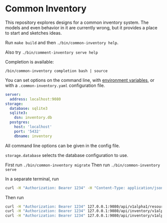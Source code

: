 # Common Inventory
This repository explores designs for a common inventory system.  The models and even behavior in it are
currently wrong, but it provides a place to start and sketches ideas.

Run `make build` and then `./bin/common-inventory help`.

Also try `./bin/comment-inventory serve help`

Completion is available:

```
/bin/common-inventory completion bash | source
```

You can set options on the command line, with [environment variables](https://pkg.go.dev/github.com/spf13/viper@v1.18.2#AutomaticEnv), or with a `.common-inventory.yaml` configuration file.

```yaml
server:
  address: localhost:9080
storage:
  database: sqlite3
  sqlite3:
    dsn: inventory.db
  postgres:
    host: 'localhost'
    port: '5432'
    dbname: inventory
```

All command line options can be given in the config file.

`storage.database` selects the database configuration to use.

First run `./bin/common-inventory migrate`
Then run `./bin/common-inventory serve`

In a separate terminal, run

```bash
curl -H "Authorization: Bearer 1234" -H "Content-Type: application/json" -d '{"DisplayName": "Example Cluster3", "ReporterType": "OCM", "ResourceType": "cluster", "LocalResourceId": "7", "Workspace": "csams", "Data": {"ApiServer": "www.example3.com/api-server"}}}' http://localhost:9080/api/inventory/v1alpha1/resources/clusters
```

Then run

```bash
curl -H "Authorization: Bearer 1234" 127.0.0.1:9080/api/v1alpha1/resources/clusters | jq .
curl -H "Authorization: Bearer 1234" 127.0.0.1:9080/api/inventory/v1alpha1/resources/clusters/1 | jq . 
curl -H "Authorization: Bearer 1234" 127.0.0.1:9080/api/inventory/v1alpha1/resources/clusters/hcrn:OCM:user@example.com:7 | jq .
```

